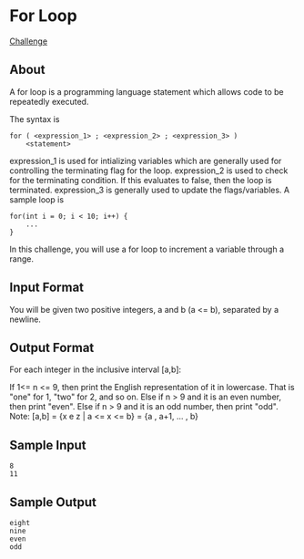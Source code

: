 # For Loop

[Challenge](https://www.hackerrank.com/challenges/c-tutorial-for-loop/problem)

## About

A for loop is a programming language statement which allows code to be repeatedly executed.

The syntax is
```
for ( <expression_1> ; <expression_2> ; <expression_3> )
    <statement>
```    

expression_1 is used for intializing variables which are generally used for controlling the terminating flag for the loop.
expression_2 is used to check for the terminating condition. If this evaluates to false, then the loop is terminated.
expression_3 is generally used to update the flags/variables.
A sample loop is

```
for(int i = 0; i < 10; i++) {
    ...
}
```

In this challenge, you will use a for loop to increment a variable through a range.

## Input Format

You will be given two positive integers, a and b (a <= b), separated by a newline.

## Output Format

For each integer  in the inclusive interval [a,b]:

If 1<= n <= 9, then print the English representation of it in lowercase. That is "one" for 1, "two" for 2, and so on.
Else if n > 9 and it is an even number, then print "even".
Else if n > 9 and it is an odd number, then print "odd".
Note: [a,b] = {x e z | a <= x <= b} = {a , a+1, ... , b}

## Sample Input

```
8
11
```

## Sample Output

```
eight
nine
even
odd
```
